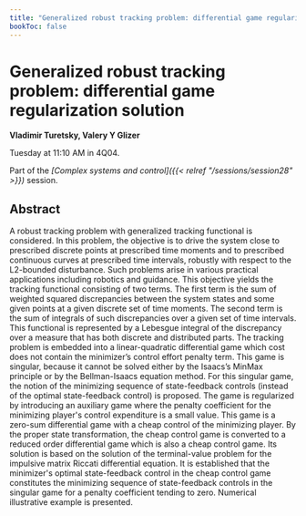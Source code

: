 ```yaml
---
title: "Generalized robust tracking problem: differential game regularization solution"
bookToc: false
---
```


# Generalized robust tracking problem: differential game regularization solution

**Vladimir Turetsky, Valery Y Glizer**

Tuesday at 11:10 AM in 4Q04.

Part of the *[Complex systems and control]({{< relref "/sessions/session28" >}})* session.

## Abstract

A robust tracking problem with generalized tracking functional is considered. In this problem, the objective is to drive the system close to prescribed discrete points at prescribed time moments and to prescribed continuous curves at prescribed time intervals, robustly with respect to the L2-bounded disturbance. Such problems arise in various practical applications including robotics and guidance. This objective yields the tracking functional consisting of two terms. The first term is the sum of weighted squared discrepancies between the system states and some given points at a given discrete set of time moments. The second term is the sum of integrals of such discrepancies over a given set of time intervals. This functional is represented by a Lebesgue integral of the discrepancy over a measure that has both discrete and distributed parts.
The tracking problem is embedded into a linear-quadratic differential game which cost does not contain the minimizer’s control effort penalty term. This game is singular, because it cannot be solved either by the Isaacs’s MinMax principle or by the Bellman-Isaacs equation method. For this singular game, the notion of the minimizing sequence of state-feedback controls (instead of the optimal state-feedback control) is proposed. The game is regularized by introducing an auxiliary game where the penalty coefficient for the minimizing player's control expenditure is a small value. This game is a zero-sum differential game with a cheap control of the minimizing player.
By the proper state transformation, the cheap control game is converted to a reduced order differential game which is also a cheap control game. Its solution is based on the solution of the terminal-value problem for the impulsive matrix Riccati differential equation. It is established that the minimizer's optimal state-feedback control in the cheap control game constitutes the minimizing sequence of state-feedback controls in the singular game for a penalty coefficient tending to zero. Numerical illustrative example is presented. 



